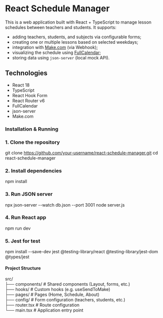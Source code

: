 # React Schedule Manager

This is a web application built with React + TypeScript to manage lesson schedules between teachers and students. It supports:

- adding teachers, students, and subjects via configurable forms;
- creating one or multiple lessons based on selected weekdays;
- integration with [Make.com](https://www.make.com/) (via Webhook);
- visualizing the schedule using [FullCalendar](https://fullcalendar.io/);
- storing data using `json-server` (local mock API).

## Technologies

- React 18
- TypeScript
- React Hook Form
- React Router v6
- FullCalendar
- json-server
- Make.com

###  Installation & Running

### 1. Clone the repository

git clone https://github.com/your-username/react-schedule-manager.git
cd react-schedule-manager

### 2. Install dependencies
npm install

### 3. Run JSON server
npx json-server --watch db.json --port 3001
node server.js

### 4. Run React app
npm run dev

### 5. Jest for test
npm install --save-dev jest @testing-library/react @testing-library/jest-dom @types/jest

####  Project Structure

src/  
├── components/        # Shared components (Layout, forms, etc.)  
├── hooks/             # Custom hooks (e.g. useSendToMake)  
├── pages/             # Pages (Home, Schedule, About)  
├── config/            # Form configuration (teachers, students, etc.)  
├── router.tsx         # Route configuration  
└── main.tsx           # Application entry point  
